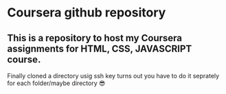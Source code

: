 # Coursera github repository

## This is a repository to host my Coursera assignments for HTML, CSS, JAVASCRIPT course.  

Finally cloned a directory usig ssh key
turns out you have to do it seprately for each folder/maybe directory 😎